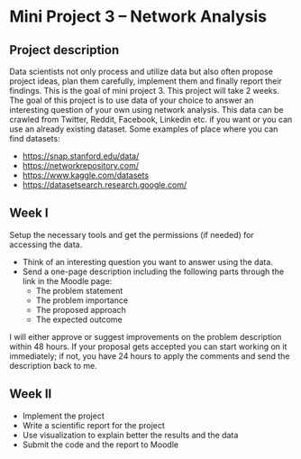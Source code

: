 # Mini Project 3 – Network Analysis

## Project description
Data scientists not only process and utilize data but also often propose project ideas, plan them carefully, implement them and finally report their findings. This is the goal of mini project 3. This project will take 2 weeks. The goal of this project is to use data of your choice to answer an interesting question of your own using network analysis. This data can be crawled from Twitter, Reddit, Facebook, Linkedin etc. if you want or you can use an already existing dataset. Some examples of place where you can find datasets:

- https://snap.stanford.edu/data/
- https://networkrepository.com/
- https://www.kaggle.com/datasets
- https://datasetsearch.research.google.com/

## Week I
Setup the necessary tools and get the permissions (if needed) for accessing the data.
- Think of an interesting question you want to answer using the data.
- Send a one-page description including the following parts through the link in
the Moodle page:
    - The problem statement
    - The problem importance
    - The proposed approach
    - The expected outcome

I will either approve or suggest improvements on the problem description within 48 hours. If your proposal gets accepted you can start working on it immediately; if not, you have 24 hours to apply the comments and send the description back to me.


## Week II
-  Implement the project
-  Write a scientific report for the project
-  Use visualization to explain better the results and the data
-  Submit the code and the report to Moodle
